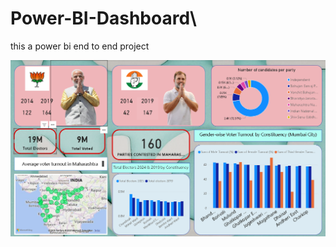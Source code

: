 # Power-BI-Dashboard\
this a power bi end to end project

![image alt](https://github.com/kartikdhoke9923/Power-BI-Dashboard/blob/255aa3354efcb6ccc5942d1d2e1d8efd4fd6c225/Screenshot%202025-10-18%20103841.png)
